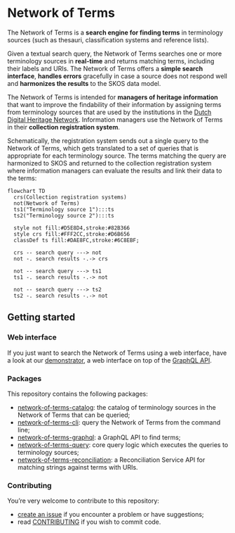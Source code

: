 # Network of Terms

The Network of Terms is a **search engine for finding terms** in terminology sources (such as thesauri, classification
systems and reference lists).

Given a textual search query, the Network of Terms searches one or more terminology sources in
**real-time** and returns matching terms, including their labels and URIs. The Network of Terms offers a **simple search
interface**, **handles errors** gracefully in case a source does not respond well and **harmonizes the results** to the
SKOS data model.

The Network of Terms is intended for **managers of heritage information** that want to improve the findability of their
information by assigning terms from terminology sources that are used by the institutions in
the [Dutch Digital Heritage Network](https://netwerkdigitaalerfgoed.nl). Information managers use the Network of Terms
in their **collection registration system**.

Schematically, the registration system sends out a single query to the Network of Terms, which gets translated to a set
of queries that is appropriate for each terminology source. The terms matching the query are harmonized to SKOS and
returned to the collection registration system where information managers can evaluate the results and link their
data to the terms:

```mermaid
flowchart TD
  crs(Collection registration systems)
  not(Network of Terms)
  ts1("Terminology source 1"):::ts
  ts2("Terminology source 2"):::ts

  style not fill:#D5E8D4,stroke:#82B366
  style crs fill:#FFF2CC,stroke:#D6B656  
  classDef ts fill:#DAE8FC,stroke:#6C8EBF;
  
  crs -- search query ---> not
  not -. search results -.-> crs
   
  not -- search query ---> ts1
  ts1 -. search results -.-> not
  
  not -- search query ---> ts2
  ts2 -. search results -.-> not
```

## Getting started

### Web interface

If you just want to search the Network of Terms using a web interface, have a look at our
[demonstrator](https://termennetwerk.netwerkdigitaalerfgoed.nl), a web interface on top of the
[GraphQL API](packages/network-of-terms-graphql/).

### Packages

This repository contains the following packages:

- [network-of-terms-catalog](packages/network-of-terms-catalog): the catalog of terminology sources in the Network of
  Terms that can be queried;
- [network-of-terms-cli](packages/network-of-terms-cli): query the Network of Terms from the command line;
- [network-of-terms-graphql](packages/network-of-terms-graphql): a GraphQL API to find terms;
- [network-of-terms-query](packages/network-of-terms-query): core query logic which executes the queries to terminology
  sources;
- [network-of-terms-reconciliation](packages/network-of-terms-reconciliation): a Reconciliation Service API for matching
  strings against terms with URIs.

### Contributing

You’re very welcome to contribute to this repository:

- [create an issue](https://github.com/netwerk-digitaal-erfgoed/network-of-terms/issues/new) if you encounter a problem
  or have suggestions;
- read [CONTRIBUTING](CONTRIBUTING.md) if you wish to commit code. 
